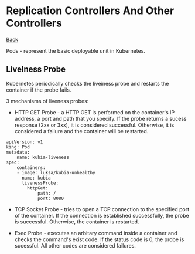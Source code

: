 # Replication Controllers And Other Controllers
[Back](./ReadMe.md)

Pods - represent the  basic deployable unit in Kubernetes.

## Livelness Probe
Kubernetes periodically checks the liveiness probe and restarts the container if the probe fails.

3 mechanisms of liveness probes:
* HTTP GET Probe - a HTTP GET is performed on the container's IP address, a port and path that you specify.
If the probe returns a sucess response (2xx or 3xx), it is considered successful.
Otherwise, it is considered a failure and the container will be restarted.

```
apiVersion: v1
king: Pod
metadata:
    name: kubia-liveness
spec:
    containers:
    - image: luksa/kubia-unhealthy
      name: kubia
      livenessProbe:
        httpGet:
            path: /
            port: 8080
```

* TCP Socket Probe - tries to open a TCP connection to the specified port of the container. If the connection is established successfully, the probe is successful. Otherwise, the container is restarted.

* Exec Probe - executes an arbitary command inside a container and checks the command's exist code. If the status code is 0, the probe is sucessful. All other codes are considered failures.

